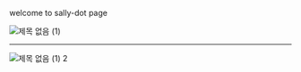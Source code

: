 welcome to sally-dot page


![제목 없음 (1)](https://user-images.githubusercontent.com/75000708/212840231-8f1de540-e4d9-49af-9915-eeb8a2b291b1.png)

---

![제목 없음 (1) 2](https://user-images.githubusercontent.com/75000708/212840554-ed290964-0caa-4858-9101-e99b48f9595c.png)
